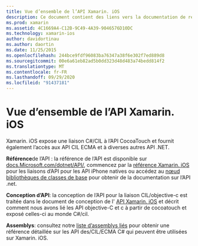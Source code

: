 ```yaml
---
title: Vue d’ensemble de l’API Xamarin. iOS
description: Ce document contient des liens vers la documentation de référence de l’API Xamarin, un guide qui décrit la conception de l’API Xamarin. iOS et une liste des assemblys qui peuvent être utilisés dans le développement Xamarin.
ms.prod: xamarin
ms.assetid: 4C1669A4-C12B-9C49-4A39-9046576D10DC
ms.technology: xamarin-ios
author: davidortinau
ms.author: daortin
ms.date: 11/25/2015
ms.openlocfilehash: 244bce9fdf96083ba76347a38f6e302f7ed889d8
ms.sourcegitcommit: 00e6a61eb82ad5b0dd323d48d483a74bedd814f2
ms.translationtype: MT
ms.contentlocale: fr-FR
ms.lasthandoff: 09/29/2020
ms.locfileid: "91437181"
---
```

# <a name="xamarinios-api-overview"></a>Vue d’ensemble de l’API Xamarin. iOS

Xamarin. iOS expose une liaison C#/CIL à l’API CocoaTouch et fournit également l’accès aux API CIL ECMA et à diverses autres API .NET.

 **Référence**de l’API : la référence de l’API est disponible sur [docs.Microsoft.com/dotnet/API/](/dotnet/api/), commencez par la [référence Xamarin. iOS](/dotnet/api/?view=xamarin-ios-sdk-12) pour les liaisons d’API pour les API iPhone natives ou accédez au [nœud bibliothèques de classes de base](/dotnet/api/?view=xamarinios-10.8) pour obtenir de la documentation sur l’API .net.

 **Conception d’API**: la conception de l’API pour la liaison CIL/objective-c est traitée dans le document de conception de l' [API Xamarin. iOS](~/ios/internals/api-design/index.md) et décrit comment nous avons lié les API objective-C et c à partir de cocoatouch et exposé celles-ci au monde C#/cil.

 **Assemblys**: consultez notre [liste d’assemblys liés](~/cross-platform/internals/available-assemblies.md) pour obtenir une référence détaillée sur les API des/CIL/ECMA C# qui peuvent être utilisées sur Xamarin. iOS.